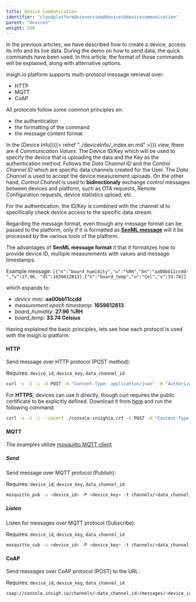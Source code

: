 ```yaml
---
title: Device Communication
identifier: "cloudplatform@uioverview@devices@devicecommunication"
parent: "devices"
weight: 200
---
```


In the previous articles, we have described how to create a device, access its info and its live data. During the demo on how to send data, the quick commands have been used. In this article, the format of those commands will be explained, along with alternative options.

insigh.io platform supports multi-protocol message retrieval over:

- HTTP
- MQTT
- CoAP

All protocols follow some common principles on:

- the authentication
- the formatting of the command
- the message content format

In the [Device Info]({{< relref "../deviceInfo/_index.en.md" >}}) view, there are 4 _Communication Values_. The Device ID/Key which will be used to specify the device that is uploading the data and the Key as the authentication method. Follows the _Data Channel ID_ and the _Control Channel ID_ which are specific data channels created for the User. The _Data Channel_ is used to accept the device measurement uploads. On the other hand, _Control Channel_ is used to **bidirectionaly** exchange control messages between devices and platform, such as OTA requests, Remote Configuration requests, device statistics upload, etc.

For the authentication, the ID/Key is combined with the channel id to specifically check device access to the specific data stream.

Regarding the message format, even though any message format can be passed to the platform, only if it is formatted as **[SenML message](https://datatracker.ietf.org/doc/html/draft-ietf-core-senml-08)** will it be processed by the various tools of the platform.

The advantages of **SenML message format** it that it formalizes how to provide device ID, multiple measurements with values and message timestamps.

Example message:
`[{"n":"board_humidity","u":"%RH","bn":"aa00bb11ccdd-","v":27.96, "dt":1659612813},{"n":"board_temp","u":"Cel","v":33.74}]`

which expands to:

- _device mac_: **aa00bb11ccdd**
- _measurement epoch timestamp_: **1659612813**
- _board_humidity_: **27.96 %RH**
- _board_temp_: **33.74 Celsius**

Having explained the basic principles, lets see how each protocol is used with the insigh.io platform.

#### HTTP

Send message over HTTP protocol (POST method):

Requires: `device_id`, `device_key`, `data_channel_id`

```bash
curl -s -S -i -X POST -H "Content-Type: application/json" -H "Authorization: <device_key>" http://console.insigh.io/http/channels/<data_channel_id>/messages/<device_id> -d '[{"n":"board_humidity","u":"%RH","bn":"aa00bb11ccdd-","v":27.96, "dt":1659612813},{"n":"board_temp","u":"Cel","v":33.74}]'
```

For **HTTPS**, devices can use it directly, though curl requires the public certificate to be explicitly defined. Download it from [here](/files/console-insighio.crt) and run the following command:

```bash
curl -s -S -i --cacert ./console-insighio.crt -X POST -H "Content-Type: application/json" -H "Authorization: <device_key>" https://console.insigh.io/http/channels/<data_channel_id>/messages/<device_id> -d '[{"n":"board_humidity","u":"%RH","bn":"aa00bb11ccdd-","v":27.96, "dt":1659612813},{"n":"board_temp","u":"Cel","v":33.74}]'
```

#### MQTT

The examples utilize [mosquitto MQTT client](https://mosquitto.org/download/)

##### Send

Send message over MQTT protocol (Publish):

Requires: `device_id`, `device_key`, `data_channel_id`

```bash
mosquitto_pub -u <device_id> -P <device_key> -t channels/<data_channel_id>/messages/<device_id> -h console.insigh.io -m '[{"n":"board_humidity","u":"%RH","bn":"aa00bb11ccdd-","v":27.96, "dt":1659612813},{"n":"board_temp","u":"Cel","v":33.74}]'
```

##### Listen

Listen for messages over MQTT protocol (Subscribe):

Requires: `device_id`, `device_key`, `data_channel_id`

```bash
mosquitto_sub -u <device_id> -P <device_key> -t channels/<data_channel_id>/messages/<device_id> -h console.insigh.io -v
```

#### CoAP

Send messages over CoAP protocol (POST) to the URL:

Requires: `device_id`, `device_key`, `data_channel_id`

```bash
coap://console.insigh.io/channels/<data_channel_id>/messages/<device_id>?auth=<device_key>
```
